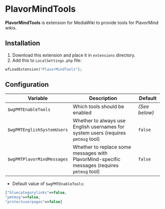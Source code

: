 # PlavorMindTools
**PlavorMindTools** is extension for MediaWiki to provide tools for PlavorMind wikis.
## Installation
1. Download this extension and place it in `extensions` directory.
1. Add this to `LocalSettings.php` file:
```php
wfLoadExtension("PlavorMindTools");
```
## Configuration
|Variable|Description|Default|
|-|-|-|
|`$wgPMTEnableTools`|Which tools should be enabled|_(See below)_|
|`$wgPMTEnglishSystemUsers`|Whether to always use English usernames for system users (requires `pmtmsg` tool)|`false`|
|`$wgPMTPlavorMindMessages`|Whether to replace some messages with PlavorMind-specific messages (requires `pmtmsg` tool)|`false`|
* Default value of `$wgPMTEnableTools`:
```php
["bluecategorylinks"=>false,
"pmtmsg"=>false,
"protectuserpages"=>false]
```
